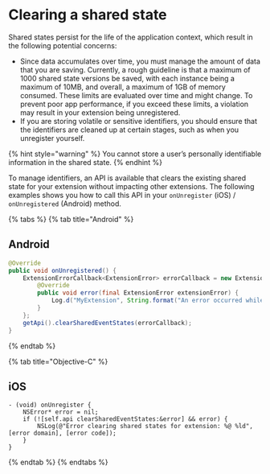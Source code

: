 # Clearing a shared state

Shared states persist for the life of the application context, which result in the following potential concerns:

* Since data accumulates over time, you must manage the amount of data that you are saving. Currently, a rough guideline is that a maximum of 1000 shared state versions be saved, with each instance being a maximum of 10MB, and overall, a maximum of 1GB of memory consumed. These limits are evaluated over time and might change. To prevent poor app performance, if you exceed these limits, a violation may result in your extension being unregistered.
* If you are storing volatile or sensitive identifiers, you should ensure that the identifiers are cleaned up at certain stages, such as when you unregister yourself.    

{% hint style="warning" %}
You cannot store a user’s personally identifiable information in the shared state.
{% endhint %}

To manage identifiers, an API is available that clears the existing shared state for your extension without impacting other extensions. The following examples shows you how to call this API in your `onUnregister` (iOS) / `onUnregistered` (Android) method.

{% tabs %}
{% tab title="Android" %}
## Android

```java
@Override
public void onUnregistered() {
    ExtensionErrorCallback<ExtensionError> errorCallback = new ExtensionErrorCallback<ExtensionError>() {
        @Override
        public void error(final ExtensionError extensionError) {
            Log.d("MyExtension", String.format("An error occurred while clearing the shared states %d %s", extensionError.getErrorCode(), extensionError.getErrorName()));
        }
    };
    getApi().clearSharedEventStates(errorCallback);
}
```
{% endtab %}

{% tab title="Objective-C" %}
## iOS

```text
- (void) onUnregister {
    NSError* error = nil;
    if (![self.api clearSharedEventStates:&error] && error) {
        NSLog(@"Error clearing shared states for extension: %@ %ld", [error domain], [error code]);
    }
}
```
{% endtab %}
{% endtabs %}

